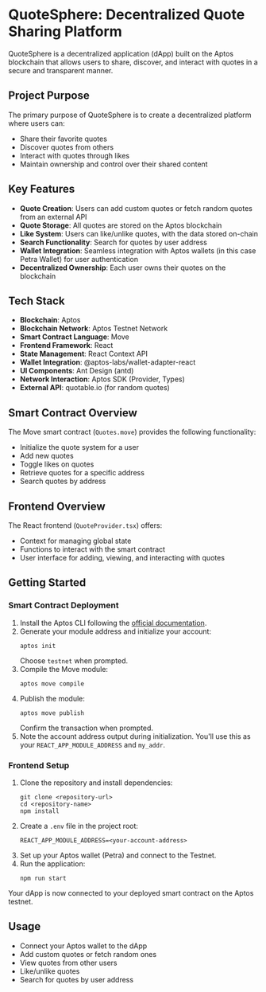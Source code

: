 # QuoteSphere: Decentralized Quote Sharing Platform

QuoteSphere is a decentralized application (dApp) built on the Aptos blockchain that allows users to share, discover, and interact with quotes in a secure and transparent manner.

## Project Purpose

The primary purpose of QuoteSphere is to create a decentralized platform where users can:
- Share their favorite quotes
- Discover quotes from others
- Interact with quotes through likes
- Maintain ownership and control over their shared content

## Key Features

- **Quote Creation**: Users can add custom quotes or fetch random quotes from an external API
- **Quote Storage**: All quotes are stored on the Aptos blockchain
- **Like System**: Users can like/unlike quotes, with the data stored on-chain
- **Search Functionality**: Search for quotes by user address
- **Wallet Integration**: Seamless integration with Aptos wallets (in this case Petra Wallet) for user authentication
- **Decentralized Ownership**: Each user owns their quotes on the blockchain

## Tech Stack

- **Blockchain**: Aptos
- **Blockchain Network**: Aptos Testnet Network
- **Smart Contract Language**: Move
- **Frontend Framework**: React
- **State Management**: React Context API
- **Wallet Integration**: @aptos-labs/wallet-adapter-react
- **UI Components**: Ant Design (antd)
- **Network Interaction**: Aptos SDK (Provider, Types)
- **External API**: quotable.io (for random quotes)

## Smart Contract Overview

The Move smart contract (`Quotes.move`) provides the following functionality:
- Initialize the quote system for a user
- Add new quotes
- Toggle likes on quotes
- Retrieve quotes for a specific address
- Search quotes by address

## Frontend Overview

The React frontend (`QuoteProvider.tsx`) offers:
- Context for managing global state
- Functions to interact with the smart contract
- User interface for adding, viewing, and interacting with quotes

## Getting Started

### Smart Contract Deployment

1. Install the Aptos CLI following the [official documentation](https://aptos.dev/cli-tools/aptos-cli-tool/install-aptos-cli).
2. Generate your module address and initialize your account:
   ```
   aptos init
   ```
   Choose `testnet` when prompted.
3. Compile the Move module:
   ```
   aptos move compile
   ```
4. Publish the module:
   ```
   aptos move publish
   ```
   Confirm the transaction when prompted.
5. Note the account address output during initialization. You'll use this as your `REACT_APP_MODULE_ADDRESS` and `my_addr`.

### Frontend Setup

1. Clone the repository and install dependencies:
   ```
   git clone <repository-url>
   cd <repository-name>
   npm install
   ```
2. Create a `.env` file in the project root:
   ```
   REACT_APP_MODULE_ADDRESS=<your-account-address>
   ```
3. Set up your Aptos wallet (Petra) and connect to the Testnet.
4. Run the application:
   ```
   npm run start
   ```

Your dApp is now connected to your deployed smart contract on the Aptos testnet.

## Usage

- Connect your Aptos wallet to the dApp
- Add custom quotes or fetch random ones
- View quotes from other users
- Like/unlike quotes
- Search for quotes by user address



